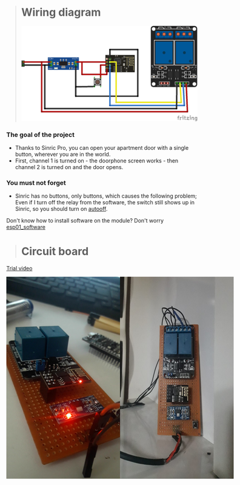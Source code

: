 ># Wiring diagram
>![Untitled Sketch 3_bb](https://raw.githubusercontent.com/equlibrino/smart-doorphone/main/image/door.png)

### The goal of the project
- Thanks to Sinric Pro, you can open your apartment door with a single button, wherever you are in the world.
- First, channel 1 is turned on - the doorphone screen works - then channel 2 is turned on and the door opens.

### You must not forget
- Sinric has no buttons, only buttons, which causes the following problem; Even if I turn off the relay from the software, the switch still shows up in Sinric, so you should turn on [autooff](image/auto_off.png).

Don't know how to install software on the module?
Don't worry [esp01_software](https://github.com/equlibrino/esp01_software)

># Circuit board
[Trial video](https://cdn.glitch.global/d03d2042-9967-4cf1-9859-fbce716a58fe/video.mp4?v=1712860379736)
<div style="display: flex;">
  <img src="https://raw.githubusercontent.com/equlibrino/smart-doorphone/main/image/card.jpg" alt="circuit board" style="width: 300px; height: auto;"/>
  <img src="https://raw.githubusercontent.com/equlibrino/smart-doorphone/main/image/card2.jpg" alt="circuit board" style="width: 300px; height: auto;"/>
</div>
